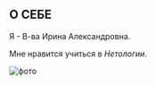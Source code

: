 ## О СЕБЕ

Я - В-ва Ирина Александровна.

Мне нравится учиться в _*Нетологии*_.

![фото](https://almode.ru/uploads/posts/2022-02/1645310356_29-almode-ru-p-vesennie-tsveti-v-vaze-33.jpg)